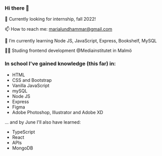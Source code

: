 ### Hi there 👋

🤔 Currently looking for internship, fall 2022! <br> 

📫 How to reach me: marialundhammar@gmail.com

🌱 I’m currently learning Node JS, JavaScript, Express, Bookshelf, MySQL 

👩‍💻 Studing frontend development @Mediainstitutet in Malmö 
<!--
**marialundhammar/marialundhammar** is a ✨ _special_ ✨ repository because its `README.md` (this file) appears on your GitHub profile.

Here are some ideas to get you started:

- 🔭 I’m currently working on ...
-  ...
- 👯 I’m looking to collaborate on ...
- 🤔 I’m looking for help with ...
- 💬 Ask me about ...
- 
- 😄 Pronouns: ...
- ⚡ Fun fact: ...
-->




<h3> In school I've gained knowledge (this far) in: </h3>
<ul>
  <li> HTML </li>
  <li> CSS and Bootstrap </li>
  <li> Vanilla JavaScript </li>
  <li> mySQL </li>
  <li> Node JS </li>
  <li> Express </li>
  <li> Figma </li>
  <li> Adobe Photoshop, Illustrator and Adobe XD </li>
  
</ul>

... and by June I'll also have learned: 
<ul>
  <li> TypeScript</li>
  <li> React </li>
  <li> APIs</li>
  <li> MongoDB </li>
</ul>
  
